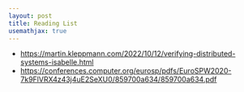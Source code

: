 ```yaml
---
layout: post
title: Reading List
usemathjax: true
---
```


- <https://martin.kleppmann.com/2022/10/12/verifying-distributed-systems-isabelle.html>
- <https://conferences.computer.org/eurosp/pdfs/EuroSPW2020-7k9FlVRX4z43j4uE2SeXU0/859700a634/859700a634.pdf>